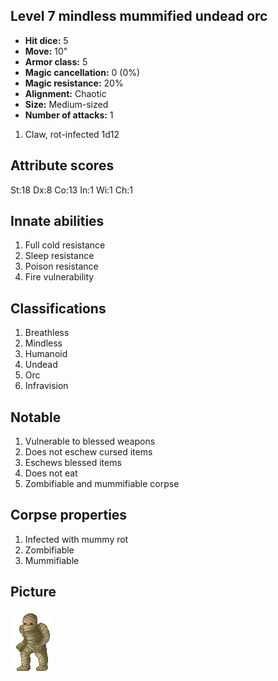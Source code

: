 ## Level 7 mindless mummified undead orc

- **Hit dice:** 5
- **Move:** 10"
- **Armor class:** 5
- **Magic cancellation:** 0 (0%)
- **Magic resistance:** 20%
- **Alignment:** Chaotic
- **Size:** Medium-sized
- **Number of attacks:** 1
1. Claw, rot-infected 1d12

## Attribute scores

St:18 Dx:8 Co:13 In:1 Wi:1 Ch:1

## Innate abilities

1. Full cold resistance
2. Sleep resistance
3. Poison resistance
4. Fire vulnerability

## Classifications

1. Breathless
2. Mindless
3. Humanoid
4. Undead
5. Orc
6. Infravision

## Notable

1. Vulnerable to blessed weapons
2. Does not eschew cursed items
3. Eschews blessed items
4. Does not eat
5. Zombifiable and mummifiable corpse

## Corpse properties

1. Infected with mummy rot
2. Zombifiable
3. Mummifiable

## Picture

![Orc mummy](https://github.com/hyvanmielenpelit/GnollHackTileSet/blob/main/Monsters/orc_mummy/orc_mummy.png?raw=true)
